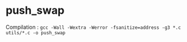 # push_swap

Compilation : `gcc -Wall -Wextra -Werror -fsanitize=address -g3 *.c utils/*.c -o push_swap`

